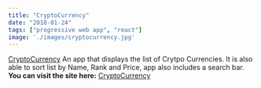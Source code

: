 ```yaml
---
title: "CryptoCurrency"
date: "2018-01-24"
tags: ["progressive web app", "react"]
image: './images/cryptocurrency.jpg'
---
```


[CryptoCurrency] An app that displays the list of Crytpo Currencies. It is also able to sort list by Name, Rank and Price, app also includes a search bar. **You can visit the site here:** [CryptoCurrency]

<!--- reference links --->
[CryptoCurrency]: <https://codefeak.github.io/CryptoCurrencies/>
